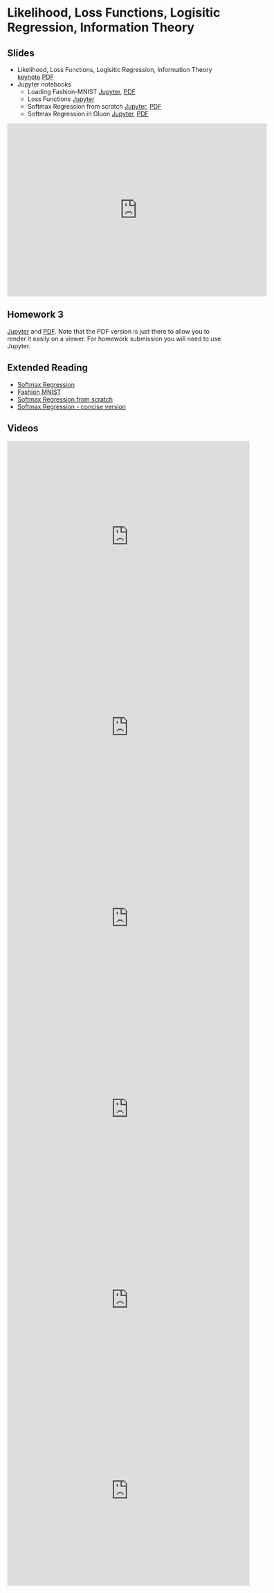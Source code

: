 # Likelihood, Loss Functions, Logisitic Regression, Information Theory

## Slides

* Likelihood, Loss Functions, Logisitic Regression, Information Theory
  [keynote](../../slides/2_5/5-Logistic.key)
  [PDF](../../slides/2_5/5-Logistic.pdf)
* Jupyter notebooks
  * Loading Fashion-MNIST [Jupyter](../../slides/2_5/fashion-mnist.ipynb),
  [PDF](../../slides/2_5/fashion-mnist.pdf)
  * Loss Functions [Jupyter](../../slides/2_5/loss.ipynb)
  * Softmax Regression from scratch [Jupyter](../../slides/2_5/softmax-regression-scratch.ipynb),
  [PDF](../../slides/2_5/softmax-regression-scratch.pdf)
  * Softmax Regression in Gluon [Jupyter](../../slides/2_5/softmax-regression-gluon.ipynb),
  [PDF](../../slides/2_5/softmax-regression-gluon.pdf)

<center><iframe src="http://docs.google.com/gview?url=http://courses.d2l.ai/berkeley-stat-157/slides/2_5/5-Logistic.pdf&embedded=true"
    style="width:600px; height:400px;" frameborder="0"></iframe></center>

## Homework 3

[Jupyter](../../homeworks/homework3.ipynb) and
[PDF](../../homeworks/homework3.pdf). Note that the PDF version is just
there to allow you to render it easily on a viewer. For homework
submission you will need to use Jupyter.

## Extended Reading

* [Softmax Regression](https://d2l.ai/chapter_linear-networks/softmax-regression.html)
* [Fashion MNIST](https://d2l.ai/chapter_linear-networks/image-classification-dataset.html)
* [Softmax Regression from scratch](https://d2l.ai/chapter_linear-networks/softmax-regression-scratch.html)
* [Softmax Regression - concise version](https://d2l.ai/chapter_linear-networks/softmax-regression-gluon.html)

## Videos

<center><iframe width="560" height="441" src="https://www.youtube.com/embed/a5Xqpuc_Rrc" frameborder="0" allowfullscreen></iframe></center>

<center><iframe width="560" height="441" src="https://www.youtube.com/embed/yH_xwGnW-ig" frameborder="0" allowfullscreen></iframe></center>

<center><iframe width="560" height="441" src="https://www.youtube.com/embed/oqeZRCpG15Q" frameborder="0" allowfullscreen></iframe></center>

<center><iframe width="560" height="441" src="https://www.youtube.com/embed/jhJwNpidiqM" frameborder="0" allowfullscreen></iframe></center>

<center><iframe width="560" height="441" src="https://www.youtube.com/embed/VAU8yAhqJvg" frameborder="0" allowfullscreen></iframe></center>

<center><iframe width="560" height="441" src="https://www.youtube.com/embed/Ggh3JPGQoxw" frameborder="0" allowfullscreen></iframe></center>
